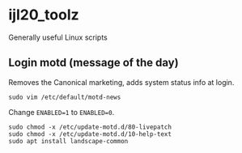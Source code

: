 # ijl20_toolz

Generally useful Linux scripts

## Login motd (message of the day)

Removes the Canonical marketing, adds system status info at login.

```
sudo vim /etc/default/motd-news
```
Change `ENABLED=1` to `ENABLED=0`.

```
sudo chmod -x /etc/update-motd.d/80-livepatch
sudo chmod -x /etc/update-motd.d/10-help-text
sudo apt install landscape-common
```

